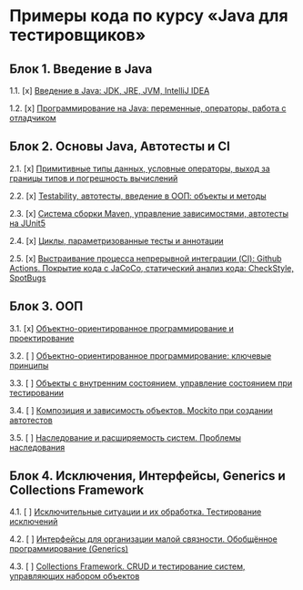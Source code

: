 # Примеры кода по курсу «Java для тестировщиков»

## Блок 1. Введение в Java

1.1. [x] [Введение в Java: JDK, JRE, JVM, IntelliJ IDEA](intro)

1.2. [x] [Программирование на Java: переменные, операторы, работа с отладчиком](programming)

## Блок 2. Основы Java, Автотесты и CI

2.1. [x] [Примитивные типы данных, условные операторы, выход за границы типов и погрешность вычислений](data)

2.2. [x] [Testability, автотесты, введение в ООП: объекты и методы](methods)

2.3. [x] [Система сборки Maven, управление зависимостями, автотесты на JUnit5](maven-junit)

2.4. [x] [Циклы, параметризованные тесты и аннотации](params)

2.5. [x] [Выстраивание процесса непрерывной интеграции (CI): Github Actions. Покрытие кода с JaCoCo, статический анализ кода: CheckStyle, SpotBugs](ci)

## Блок 3. ООП

3.1. [x] [Объектно-ориентированное программирование и проектирование](oop1)

3.2. [ ] [Объектно-ориентированное программирование: ключевые принципы](oop2)

3.3. [ ] [Объекты с внутренним состоянием, управление состоянием при тестировании](state)

3.4. [ ] [Композиция и зависимость объектов. Mockito при создании автотестов](composition)

3.5. [ ] [Наследование и расширяемость систем. Проблемы наследования](inheritance)

## Блок 4. Исключения, Интерфейсы, Generics и Collections Framework

4.1. [ ] [Исключительные ситуации и их обработка. Тестирование исключений](exceptions)

4.2. [ ] [Интерфейсы для организации малой связности. Обобщённое программирование (Generics)](interfaces)

4.3. [ ] [Collections Framework. CRUD и тестирование систем, управляющих набором объектов](collections)
